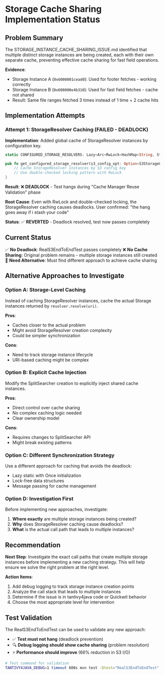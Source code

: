 # Storage Cache Sharing Implementation Status

## Problem Summary

The STORAGE_INSTANCE_CACHE_SHARING_ISSUE.md identified that multiple distinct storage instances are being created, each with their own separate cache, preventing effective cache sharing for fast field operations.

**Evidence**:
- Storage Instance A (`0x6000001cead0`): Used for footer fetches - working correctly
- Storage Instance B (`0x600000e4b310`): Used for fast field fetches - cache not shared
- Result: Same file ranges fetched 3 times instead of 1 time + 2 cache hits

## Implementation Attempts

### Attempt 1: StorageResolver Caching (FAILED - DEADLOCK)

**Implementation**: Added global cache of StorageResolver instances by configuration key.

```rust
static CONFIGURED_STORAGE_RESOLVERS: Lazy<Arc<RwLock<HashMap<String, StorageResolver>>>> = ...;

pub fn get_configured_storage_resolver(s3_config_opt: Option<S3StorageConfig>) -> StorageResolver {
    // Cache StorageResolver instances by S3 config key
    // Use double-checked locking pattern with RwLock
}
```

**Result**: ❌ **DEADLOCK** - Test hangs during "Cache Manager Reuse Validation" phase

**Root Cause**: Even with RwLock and double-checked locking, the StorageResolver caching causes deadlocks. User confirmed: "the hang goes away if i stash your code"

**Status**: ✅ **REVERTED** - Deadlock resolved, test now passes completely

## Current Status

✅ **No Deadlock**: RealS3EndToEndTest passes completely
❌ **No Cache Sharing**: Original problem remains - multiple storage instances still created
🔄 **Need Alternative**: Must find different approach to achieve cache sharing

## Alternative Approaches to Investigate

### Option A: Storage-Level Caching
Instead of caching StorageResolver instances, cache the actual Storage instances returned by `resolver.resolve(uri)`.

**Pros**:
- Caches closer to the actual problem
- Might avoid StorageResolver creation complexity
- Could be simpler synchronization

**Cons**:
- Need to track storage instance lifecycle
- URI-based caching might be complex

### Option B: Explicit Cache Injection
Modify the SplitSearcher creation to explicitly inject shared cache instances.

**Pros**:
- Direct control over cache sharing
- No complex caching logic needed
- Clear ownership model

**Cons**:
- Requires changes to SplitSearcher API
- Might break existing patterns

### Option C: Different Synchronization Strategy
Use a different approach for caching that avoids the deadlock:
- Lazy static with Once initialization
- Lock-free data structures
- Message passing for cache management

### Option D: Investigation First
Before implementing new approaches, investigate:
1. **Where exactly** are multiple storage instances being created?
2. **Why** does StorageResolver caching cause deadlocks?
3. **What** is the actual call path that leads to multiple instances?

## Recommendation

**Next Step**: Investigate the exact call paths that create multiple storage instances before implementing a new caching strategy. This will help ensure we solve the right problem at the right level.

**Action Items**:
1. Add debug logging to track storage instance creation points
2. Analyze the call stack that leads to multiple instances
3. Determine if the issue is in tantivy4java code or Quickwit behavior
4. Choose the most appropriate level for intervention

## Test Validation

The RealS3EndToEndTest can be used to validate any new approach:
- ✅ **Test must not hang** (deadlock prevention)
- 🔍 **Debug logging should show cache sharing** (problem resolution)
- ⚡ **Performance should improve** (66% reduction in S3 I/O)

```bash
# Test command for validation
TANTIVY4JAVA_DEBUG=1 timeout 600s mvn test -Dtest="RealS3EndToEndTest" -DfailIfNoTests=false
```